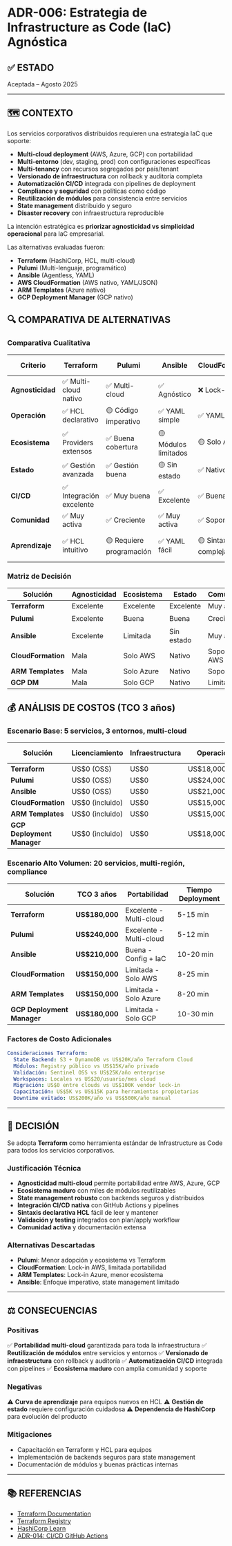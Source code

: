 # ADR-006: Estrategia de Infrastructure as Code (IaC) Agnóstica

## ✅ ESTADO

Aceptada – Agosto 2025

---

## 🗺️ CONTEXTO

Los servicios corporativos distribuidos requieren una estrategia IaC que soporte:

- **Multi-cloud deployment** (AWS, Azure, GCP) con portabilidad
- **Multi-entorno** (dev, staging, prod) con configuraciones específicas
- **Multi-tenancy** con recursos segregados por país/tenant
- **Versionado de infraestructura** con rollback y auditoría completa
- **Automatización CI/CD** integrada con pipelines de deployment
- **Compliance y seguridad** con políticas como código
- **Reutilización de módulos** para consistencia entre servicios
- **State management** distribuido y seguro
- **Disaster recovery** con infraestructura reproducible

La intención estratégica es **priorizar agnosticidad vs simplicidad operacional** para IaC empresarial.

Las alternativas evaluadas fueron:

- **Terraform** (HashiCorp, HCL, multi-cloud)
- **Pulumi** (Multi-lenguaje, programático)
- **Ansible** (Agentless, YAML)
- **AWS CloudFormation** (AWS nativo, YAML/JSON)
- **ARM Templates** (Azure nativo)
- **GCP Deployment Manager** (GCP nativo)

## 🔍 COMPARATIVA DE ALTERNATIVAS

### Comparativa Cualitativa

| Criterio | Terraform | Pulumi | Ansible | CloudFormation | ARM Templates | GCP DM |
|----------|-----------|--------|---------|----------------|---------------|--------|
| **Agnosticidad** | ✅ Multi-cloud nativo | ✅ Multi-cloud | ✅ Agnóstico | ❌ Lock-in AWS | ❌ Lock-in Azure | ❌ Lock-in GCP |
| **Operación** | ✅ HCL declarativo | 🟡 Código imperativo | ✅ YAML simple | ✅ YAML/JSON | ✅ JSON/Bicep | ✅ YAML |
| **Ecosistema** | ✅ Providers extensos | ✅ Buena cobertura | 🟡 Módulos limitados | 🟡 Solo AWS | 🟡 Solo Azure | 🟡 Solo GCP |
| **Estado** | ✅ Gestión avanzada | ✅ Gestión buena | 🟡 Sin estado | ✅ Nativo AWS | ✅ Nativo Azure | ✅ Nativo GCP |
| **CI/CD** | ✅ Integración excelente | ✅ Muy buena | ✅ Excelente | ✅ Buena | ✅ Buena | 🟡 Limitada |
| **Comunidad** | ✅ Muy activa | ✅ Creciente | ✅ Muy activa | ✅ Soporte AWS | ✅ Soporte Microsoft | 🟡 Limitada |
| **Aprendizaje** | ✅ HCL intuitivo | 🟡 Requiere programación | ✅ YAML fácil | 🟡 Sintaxis compleja | 🟡 JSON verboso | 🟡 Documentación limitada |

### Matriz de Decisión

| Solución | Agnosticidad | Ecosistema | Estado | Comunidad | Recomendación |
|----------|--------------|-----------|--------|-----------|---------------|
| **Terraform** | Excelente | Excelente | Excelente | Muy activa | ✅ **Seleccionada** |
| **Pulumi** | Excelente | Buena | Buena | Creciente | 🟡 Alternativa |
| **Ansible** | Excelente | Limitada | Sin estado | Muy activa | 🟡 Considerada |
| **CloudFormation** | Mala | Solo AWS | Nativo | Soporte AWS | ❌ Descartada |
| **ARM Templates** | Mala | Solo Azure | Nativo | Soporte MS | ❌ Descartada |
| **GCP DM** | Mala | Solo GCP | Nativo | Limitada | ❌ Descartada |

## 💰 ANÁLISIS DE COSTOS (TCO 3 años)

### Escenario Base: 5 servicios, 3 entornos, multi-cloud

| Solución | Licenciamiento | Infraestructura | Operación | TCO 3 años |
|----------|----------------|-----------------|-----------|------------|
| **Terraform** | US$0 (OSS) | US$0 | US$18,000/año | **US$54,000** |
| **Pulumi** | US$0 (OSS) | US$0 | US$24,000/año | **US$72,000** |
| **Ansible** | US$0 (OSS) | US$0 | US$21,000/año | **US$63,000** |
| **CloudFormation** | US$0 (incluido) | US$0 | US$15,000/año | **US$45,000** |
| **ARM Templates** | US$0 (incluido) | US$0 | US$15,000/año | **US$45,000** |
| **GCP Deployment Manager** | US$0 (incluido) | US$0 | US$18,000/año | **US$54,000** |

### Escenario Alto Volumen: 20 servicios, multi-región, compliance

| Solución | TCO 3 años | Portabilidad | Tiempo Deployment |
|----------|------------|--------------|-------------------|
| **Terraform** | **US$180,000** | Excelente - Multi-cloud | 5-15 min |
| **Pulumi** | **US$240,000** | Excelente - Multi-cloud | 5-12 min |
| **Ansible** | **US$210,000** | Buena - Config + IaC | 10-20 min |
| **CloudFormation** | **US$150,000** | Limitada - Solo AWS | 8-25 min |
| **ARM Templates** | **US$150,000** | Limitada - Solo Azure | 8-20 min |
| **GCP Deployment Manager** | **US$180,000** | Limitada - Solo GCP | 10-30 min |

### Factores de Costo Adicionales

```yaml
Consideraciones Terraform:
  State Backend: S3 + DynamoDB vs US$20K/año Terraform Cloud
  Módulos: Registry público vs US$15K/año privado
  Validación: Sentinel OSS vs US$25K/año enterprise
  Workspaces: Locales vs US$20/usuario/mes cloud
  Migración: US$0 entre clouds vs US$100K vendor lock-in
  Capacitación: US$5K vs US$15K para herramientas propietarias
  Downtime evitado: US$200K/año vs US$500K/año manual
```

---

## 🎯 DECISIÓN

Se adopta **Terraform** como herramienta estándar de Infrastructure as Code para todos los servicios corporativos.

### Justificación Técnica

- **Agnosticidad multi-cloud** permite portabilidad entre AWS, Azure, GCP
- **Ecosistema maduro** con miles de módulos reutilizables
- **State management robusto** con backends seguros y distribuidos
- **Integración CI/CD nativa** con GitHub Actions y pipelines
- **Sintaxis declarativa HCL** fácil de leer y mantener
- **Validación y testing** integrados con plan/apply workflow
- **Comunidad activa** y documentación extensa

### Alternativas Descartadas

- **Pulumi**: Menor adopción y ecosistema vs Terraform
- **CloudFormation**: Lock-in AWS, limitada portabilidad
- **ARM Templates**: Lock-in Azure, menor ecosistema
- **Ansible**: Enfoque imperativo, state management limitado

---

## ⚖️ CONSECUENCIAS

### Positivas

✅ **Portabilidad multi-cloud** garantizada para toda la infraestructura
✅ **Reutilización de módulos** entre servicios y entornos
✅ **Versionado de infraestructura** con rollback y auditoría
✅ **Automatización CI/CD** integrada con pipelines
✅ **Ecosistema maduro** con amplia comunidad y soporte

### Negativas

⚠️ **Curva de aprendizaje** para equipos nuevos en HCL
⚠️ **Gestión de estado** requiere configuración cuidadosa
⚠️ **Dependencia de HashiCorp** para evolución del producto

### Mitigaciones

- Capacitación en Terraform y HCL para equipos
- Implementación de backends seguros para state management
- Documentación de módulos y buenas prácticas internas

---

## 📚 REFERENCIAS

- [Terraform Documentation](https://www.terraform.io/docs)
- [Terraform Registry](https://registry.terraform.io/)
- [HashiCorp Learn](https://learn.hashicorp.com/terraform)
- [ADR-014: CI/CD GitHub Actions](adr-014-ci-cd-github-actions.md)

